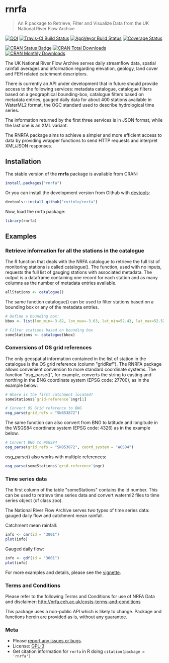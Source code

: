 # rnrfa
> An R package to Retrieve, Filter and Visualize Data from the UK National River Flow Archive

[![DOI](https://zenodo.org/badge/DOI/10.5281/zenodo.593201.svg)](https://doi.org/10.5281/zenodo.593201) [![Travis-CI Build Status](https://travis-ci.org/cvitolo/rnrfa.svg?branch=master)](https://travis-ci.org/cvitolo/rnrfa) [![AppVeyor Build Status](https://ci.appveyor.com/api/projects/status/github/cvitolo/rnrfa?branch=master&svg=true)](https://ci.appveyor.com/project/cvitolo/rnrfa) [![Coverage Status](https://codecov.io/gh/cvitolo/rnrfa/master.svg)](https://codecov.io/github/cvitolo/rnrfa?branch=master)

[![CRAN Status Badge](http://www.r-pkg.org/badges/version/rnrfa)](https://cran.r-project.org/package=rnrfa) [![CRAN Total Downloads](http://cranlogs.r-pkg.org/badges/grand-total/rnrfa)](https://cran.r-project.org/package=rnrfa) [![CRAN Monthly Downloads](http://cranlogs.r-pkg.org/badges/rnrfa)](https://cran.r-project.org/package=rnrfa)

The UK National River Flow Archive serves daily streamflow data, spatial rainfall averages and information regarding elevation, geology, land cover and FEH related catchment descriptors.

There is currently an API under development that in future should provide access to the following services: metadata catalogue, catalogue filters based on a geographical bounding-box, catalogue filters based on metadata entries, gauged daily data for about 400 stations available in WaterML2 format, the OGC standard used to describe hydrological time series.

The information returned by the first three services is in JSON format, while the last one is an XML variant.

The RNRFA package aims to achieve a simpler and more efficient access to data by providing wrapper functions to send HTTP requests and interpret XML/JSON responses.

## Installation

The stable version of the **rnrfa** package is available from CRAN:

``` r
install.packages("rnrfa")
```

Or you can install the development version from Github with [devtools](https://github.com/hadley/devtools):

``` r
devtools::install_github("cvitolo/rnrfa")
```

Now, load the rnrfa package:

``` r
library(rnrfa)
```

## Examples

### Retrieve information for all the stations in the catalogue

The R function that deals with the NRFA catalogue to retrieve the full list of monitoring stations is called catalogue(). The function, used with no inputs, requests the full list of gauging stations with associated metadata. The output is a dataframe containing one record for each station and as many columns as the number of metadata entries available.

``` r
allStations <- catalogue()
```

The same function catalogue() can be used to filter stations based on a bounding box or any of the metadata entries.

``` r
# Define a bounding box:
bbox <- list(lon_min=-3.82, lon_max=-3.63, lat_min=52.43, lat_max=52.52)

# Filter stations based on bounding box
someStations <- catalogue(bbox)
```

### Conversions of OS grid references

The only geospatial information contained in the list of station in the catalogue is the OS grid reference (column "gridRef"). The RNRFA package allows convenient conversion to more standard coordinate systems. The function "osg\_parse()", for example, converts the string to easting and northing in the BNG coordinate system (EPSG code: 27700), as in the example below:

``` r
# Where is the first catchment located?
someStations$`grid-reference`$ngr[1]

# Convert OS Grid reference to BNG
osg_parse(grid_refs = "SN853872")
```

The same function can also convert from BNG to latitude and longitude in the WSGS84 coordinate system (EPSG code: 4326) as in the example below.

``` r
# Convert BNG to WSGS84
osg_parse(grid_refs = "SN853872", coord_system = "WGS84")
```

osg\_parse() also works with multiple references:

``` r
osg_parse(someStations$`grid-reference`$ngr)
```

### Time series data

The first column of the table "someStations" contains the id number. This can be used to retrieve time series data and convert waterml2 files to time series object (of class zoo).

The National River Flow Archive serves two types of time series data: gauged daily flow and catchment mean rainfall.

Catchment mean rainfall:

``` r
info <- cmr(id = "3001")
plot(info)
```

Gauged daily flow:

``` r
info <- gdf(id = "3001")
plot(info)
```

For more examples and details, please see the [vignette](https://github.com/cvitolo/rnrfa/blob/master/vignettes/rnrfa-vignette.Rmd).

### Terms and Conditions

Please refer to the following Terms and Conditions for use of NRFA Data and disclaimer: <http://nrfa.ceh.ac.uk/costs-terms-and-conditions>

This package uses a non-public API which is likely to change. Package and functions herein are provided as is, without any guarantee.

### Meta

-   Please [report any issues or bugs](https://github.com/cvitolo/rnrfa/issues).
-   License: [GPL-3](https://opensource.org/licenses/GPL-3.0)
-   Get citation information for `rnrfa` in R doing `citation(package = 'rnrfa')`
